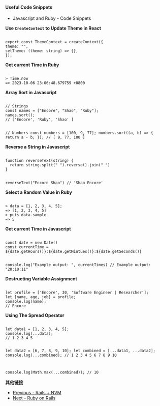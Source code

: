 #### Useful Code Snippets

- Javascript and Ruby - Code Snippets

**Use `CreateContext` to Update Theme in React**

<Code language="javascript">
export const ThemeContext = createContext({
theme: "",
setTheme: (theme: string) => {},
});
</Code>

**Get current Time in Ruby**

<Code language="javascript">
> Time.now
=> 2023-10-06 23:06:48.679759 +0800
</Code>

**Array Sort in Javascript**

<Code language="javascript">
// Strings
const names = ["Encore", "Shao", "Ruby"];
names.sort();
// ['Encore', 'Ruby', 'Shao' ]

// Numbers
const numbers = [100, 9, 77];
numbers.sort((a, b) => { return a - b; });
// [ 9, 77, 100 ]
</Code>

**Reverse a String in Javascript**

<Code language="javascript">
function reverseText(string) {
  return string.split(" ").reverse().join(" ")
}

reverseText("Encore Shao")
// 'Shao Encore'
</Code>

**Select a Random Value in Ruby**

<Code language="javascript">
> data = [1, 2, 3, 4, 5];
=> [1, 2, 3, 4, 5]
> puts data.sample
=> 5
</Code>

**Get current Time in Javascript**

<Code language="javascript">
const date = new Date()
const currentTime = ${date.getHours()}:${date.getMintues()}:${date.getSeconds()}

console.log("Example output: ", currentTimes)
// Example output: "20:10:11"
</Code>

**Destructing Variable Assignment**

<Code language="javascript">
let profile = ['Encore', 30, 'Software Engineer | Researcher'];
let [name, age, job] = profile;
console.log(name);
// Encore
</Code>

**Using The Spread Operator**

<Code language="javascript">
let data1 = [1, 2, 3, 4, 5];
console.log(...data);
// 1 2 3 4 5

let data2 = [6, 7, 8, 9, 10];
let combined = [...data1, ...data2];
console.log(...combined);
// 1 2 3 4 5 6 7 8 9 10

console.log(Math.max(...combined));
// 10
</Code>

**其他链接**

- [Previous - Rails + NVM](rails5nvm)
- [Next - Ruby on Rails](rubyonrails)

<br />
<br />

